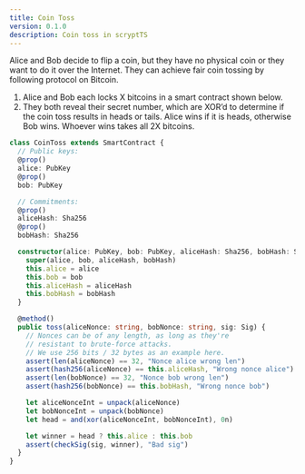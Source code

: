 ```yaml
---
title: Coin Toss
version: 0.1.0
description: Coin toss in scryptTS
---
```


Alice and Bob decide to flip a coin, but they have no physical coin or they want to do it over the Internet. They can achieve fair coin tossing by following protocol on Bitcoin.

1. Alice and Bob each locks X bitcoins in a smart contract shown below.
2. They both reveal their secret number, which are XOR’d to determine if the coin toss results in heads or tails. Alice wins if it is heads, otherwise Bob wins. Whoever wins takes all 2X bitcoins.

```ts
class CoinToss extends SmartContract {
  // Public keys:
  @prop()
  alice: PubKey
  @prop()
  bob: PubKey

  // Commitments:
  @prop()
  aliceHash: Sha256
  @prop()
  bobHash: Sha256

  constructor(alice: PubKey, bob: PubKey, aliceHash: Sha256, bobHash: Sha256) {
    super(alice, bob, aliceHash, bobHash)
    this.alice = alice
    this.bob = bob
    this.aliceHash = aliceHash
    this.bobHash = bobHash
  }

  @method()
  public toss(aliceNonce: string, bobNonce: string, sig: Sig) {
    // Nonces can be of any length, as long as they're
    // resistant to brute-force attacks.
    // We use 256 bits / 32 bytes as an example here.
    assert(len(aliceNonce) == 32, "Nonce alice wrong len")
    assert(hash256(aliceNonce) == this.aliceHash, "Wrong nonce alice")
    assert(len(bobNonce) == 32, "Nonce bob wrong len")
    assert(hash256(bobNonce) == this.bobHash, "Wrong nonce bob")

    let aliceNonceInt = unpack(aliceNonce)
    let bobNonceInt = unpack(bobNonce)
    let head = and(xor(aliceNonceInt, bobNonceInt), 0n)

    let winner = head ? this.alice : this.bob
    assert(checkSig(sig, winner), "Bad sig")
  }
}
```
